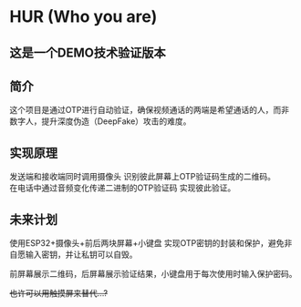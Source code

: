 # HUR (Who you are) 

## 这是一个DEMO技术验证版本

## 简介
这个项目是通过OTP进行自动验证，确保视频通话的两端是希望通话的人，而非数字人，提升深度伪造（DeepFake）攻击的难度。

## 实现原理
发送端和接收端同时调用摄像头 识别彼此屏幕上OTP验证码生成的二维码。  
在电话中通过音频变化传递二进制的OTP验证码 实现彼此验证。

## 未来计划
使用ESP32+摄像头+前后两块屏幕+小键盘 实现OTP密钥的封装和保护，避免非自愿输入密钥，并让私钥可以自毁。

前屏幕展示二维码，后屏幕展示验证结果，小键盘用于每次使用时输入保护密码。  

~~也许可以用触摸屏来替代…?~~